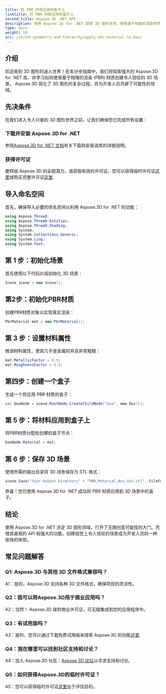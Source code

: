 ```yaml
---
title: 将 PBR 材质应用到盒子上
linktitle: 将 PBR 材质应用到盒子上
second_title: Aspose.3D .NET API
description: 使用 Aspose.3D for .NET 探索 3D 图形世界。使用基于物理的渲染材质轻松创建身临其境的场景。
type: docs
weight: 10
url: /zh/net/geometry-and-hierarchy/apply-pbr-material-to-box/
---
```

## 介绍

欢迎来到 3D 图形的迷人世界！在本分步指南中，我们将探索强大的 Aspose.3D for .NET 库，并学习如何使用基于物理的渲染 (PBR) 材质创建令人惊叹的 3D 场景。 Aspose.3D 简化了 3D 图形的复杂过程，并为开发人员开辟了可能性的领域。

## 先决条件

在我们进入令人兴奋的 3D 图形世界之前，让我们确保您已完成所有设置：

### 下载并安装 Aspose.3D for .NET

参观[Aspose.3D for .NET 文档](https://reference.aspose.com/3d/net/)有关下载和安装该库的详细说明。

### 获得许可证

要释放 Aspose.3D 的全部潜力，请获取有效的许可证。您可以获得临时许可证[这里](https://purchase.aspose.com/temporary-license/)或购买完整许可证[这里](https://purchase.aspose.com/buy).

## 导入命名空间

首先，确保导入必要的命名空间以利用 Aspose.3D for .NET 的功能：

```csharp
using Aspose.ThreeD;
using Aspose.ThreeD.Entities;
using Aspose.ThreeD.Shading;
using System;
using System.Collections.Generic;
using System.Linq;
using System.Text;
```

## 第 1 步：初始化场景

首先使用以下代码片段初始化 3D 场景：

```csharp
Scene scene = new Scene();
```

## 第2步：初始化PBR材质

创建PBR材质对象以实现真实渲染：

```csharp
PbrMaterial mat = new PbrMaterial();
```

## 第 3 步：设置材料属性

微调材料属性，使其几乎是金属的并且非常粗糙：

```csharp
mat.MetallicFactor = 0.9;
mat.RoughnessFactor = 0.9;
```

## 第四步：创建一个盒子

生成一个将应用 PBR 材质的盒子：

```csharp
var boxNode = scene.RootNode.CreateChildNode("box", new Box());
```

## 第 5 步：将材料应用到盒子上

将PBR材质分配给创建的盒子节点：

```csharp
boxNode.Material = mat;
```

## 第 6 步：保存 3D 场景

使用所需的输出目录将 3D 场景保存为 STL 格式：

```csharp
scene.Save("Your Output Directory" + "PBR_Material_Box_Out.stl", FileFormat.STLASCII);
```

恭喜！您已使用 Aspose.3D for .NET 成功将 PBR 材质应用到 3D 场景中的盒子。

## 结论

使用 Aspose.3D for .NET 涉足 3D 图形领域，打开了无限创意可能性的大门。凭借其直观的 API 和强大的功能，创建视觉上令人惊叹的场景成为开发人员的一种愉快的体验。

## 常见问题解答

### Q1: Aspose.3D 与其他 3D 文件格式兼容吗？

A1：是的，Aspose.3D 支持各种 3D 文件格式，确保项目的灵活性。

### Q2：我可以将Aspose.3D用于商业应用吗？

A2：当然！ Aspose.3D 提供商业许可证，可无缝集成到您的应用程序中。

### Q3：有试用版吗？

 A3：是的，您可以通过下载免费试用版来探索 Aspose.3D 的功能[这里](https://releases.aspose.com/).

### Q4：我在哪里可以找到社区支持和讨论？

 A4：加入 Aspose.3D 社区：[Aspose.3D 论坛](https://forum.aspose.com/c/3d/18)以寻求支持和讨论。

### Q5：如何获得Aspose.3D的临时许可证？

 A5：您可以获得临时许可证[这里](https://purchase.aspose.com/temporary-license/)出于评估目的。